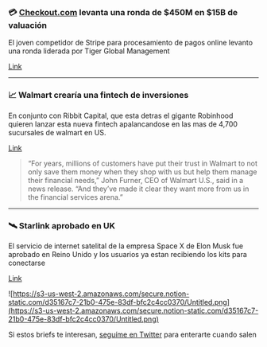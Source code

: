### 💳 [Checkout.com](http://checkout.com) levanta una ronda de $450M en $15B de valuación

El joven competidor de Stripe para procesamiento de pagos online levanto una ronda liderada por Tiger Global Management

[Link](https://offf.to/qmt4)

---

### 📈 Walmart crearía una fintech de inversiones

En conjunto con Ribbit Capital, que esta detras el gigante Robinhood quieren lanzar esta nueva fintech apalancandose en las mas de 4,700 sucursales de walmart en US.

[Link](https://offf.to/OqB4)

> “For years, millions of customers have put their trust in Walmart to not only save them money when they shop with us but help them manage their financial needs,” John Furner, CEO of Walmart U.S., said in a news release. “And they’ve made it clear they want more from us in the financial services arena.”

---

### 🛰️ Starlink aprobado en UK

El servicio de internet satelital de la empresa Space X de Elon Musk fue aprobado en Reino Unido y los usuarios ya estan recibiendo los kits para conectarse

[Link](https://offf.to/y8jW)

![https://s3-us-west-2.amazonaws.com/secure.notion-static.com/d35167c7-21b0-475e-83df-bfc2c4cc0370/Untitled.png](https://s3-us-west-2.amazonaws.com/secure.notion-static.com/d35167c7-21b0-475e-83df-bfc2c4cc0370/Untitled.png)

Si estos briefs te interesan, [seguíme en Twitter](http://twitter.com/ferminrp) para enterarte cuando salen